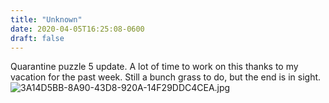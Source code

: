 ```yaml
---
title: "Unknown"
date: 2020-04-05T16:25:08-0600
draft: false
---
```


Quarantine puzzle 5 update. A lot of time to work on this thanks to my vacation for the past week. Still a bunch grass to do, but the end is in sight.  
![3A14D5BB-8A90-43D8-920A-14F29DDC4CEA.jpg](https://ianwhitney.micro.blog/uploads/2020/3a49dc7e44.jpg)
